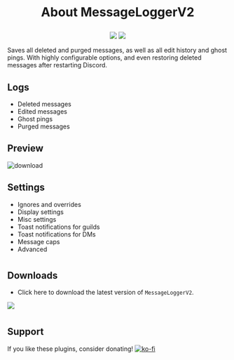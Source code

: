 <!--
<a href="https://mblais-portfolio.netlify.app/">
<p align="center">
  <img src="https://i.imgur.com/TATMUpm.png">
</p>
</a>


<!-- 
<img src="https://img.shields.io/badge/Version-2-blue?style=for-the-badge">
-->

<h1><p align="center">About MessageLoggerV2</p></h1>
<p align="center">
<img src="https://img.shields.io/github/stars/1Lighty/BetterDiscordPlugins?color=yellow&style=for-the-badge">
<img src="https://img.shields.io/github/forks/1Lighty/BetterDiscordPlugins?color=blue&style=for-the-badge">
</p>

Saves all deleted and purged messages, as well as all edit history and ghost pings. With highly configurable options, and even restoring deleted messages after restarting Discord.

## Logs
- Deleted messages
- Edited messages
- Ghost pings
- Purged messages

## Preview
![download](https://i.imgur.com/SROK7wN.png)

## Settings
- Ignores and overrides
- Display settings
- Misc settings
- Toast notifications for guilds
- Toast notifications for DMs
- Message caps
- Advanced

# <!--used as a divider -->

## Downloads

- Click here to download the latest version of `MessageLoggerV2`.

<a href="https://1lighty.github.io/BetterDiscordStuff/?plugin=MessageLoggerV2&dl=1" target="_blank"><img src="https://img.shields.io/badge/Download Here-1C1E23?style=for-the-badge&logo="></a>

# <!--used as a divider -->

## Support
If you like these plugins, consider donating!
[![ko-fi](https://www.ko-fi.com/img/githubbutton_sm.svg)](https://ko-fi.com/L3L01A2WY)
